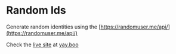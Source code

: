 # Random Ids
Generate random identities using the [https://randomuser.me/api/](https://randomuser.me/api/)

Check the [live site](https://randomids.yay.boo/) at [yay.boo](https://yay.boo)

